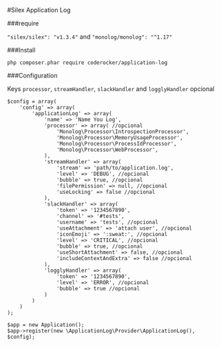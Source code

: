 #Silex Application Log

###require

`"silex/silex": "v1.3.4"` and `"monolog/monolog": "^1.17"`

###Install

    php composer.phar require coderocker/application-log

###Configuration

Keys `processor`, `streamHandler`, `slackHandler` and `logglyHandler` opcional

    $config = array(
        'config' => array(
            'applicationLog' => array(
                'name' => 'Name You Log',
                'processor' => array( //opcional
                    'Monolog\Processor\IntrospectionProcessor',
                    'Monolog\Processor\MemoryUsageProcessor',
                    'Monolog\Processor\ProcessIdProcessor',
                    'Monolog\Processor\WebProcessor',
                ),
                'streamHandler' => array(
                    'stream' => 'path/to/application.log',
                    'level' => 'DEBUG', //opcional
                    'bubble' => true, //opcional
                    'filePermission' => null, //opcional
                    'useLocking' => false //opcional
                ),
                'slackHandler' => array(
                    'token' => '1234567890',
                    'channel' => '#tests',
                    'username' => 'tests', //opcional
                    'useAttachment' => 'attach user', //opcional
                    'iconEmoji' => ':sweat:', //opcional
                    'level' => 'CRITICAL', //opcional
                    'bubble' => true, //opcional
                    'useShortAttachment' => false, //opcional
                    'includeContextAndExtra' => false //opcional
                ),
                'logglyHandler' => array(
                    'token' => '1234567890',
                    'level' => 'ERROR', //opcional
                    'bubble' => true //opcional
                )
            )
        )
    );

    $app = new Application();
    $app->register(new \ApplicationLog\Provider\ApplicationLog(), $config);

